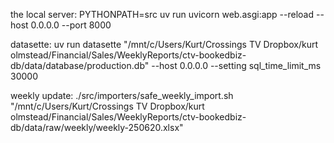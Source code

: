 the local server:  PYTHONPATH=src uv run uvicorn web.asgi:app --reload --host 0.0.0.0 --port 8000

datasette:  uv run datasette "/mnt/c/Users/Kurt/Crossings TV Dropbox/kurt olmstead/Financial/Sales/WeeklyReports/ctv-bookedbiz-db/data/database/production.db" --host 0.0.0.0 --setting sql_time_limit_ms 30000

weekly update: ./src/importers/safe_weekly_import.sh "/mnt/c/Users/Kurt/Crossings TV Dropbox/kurt olmstead/Financial/Sales/WeeklyReports/ctv-bookedbiz-db/data/raw/weekly/weekly-250620.xlsx"